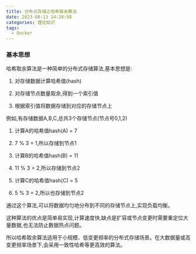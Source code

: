 ```yaml
---
title: 分布式存储之哈希取余算法
date: 2023-08-13 14:28:58
categories: 理论知识
tags:
  - Docker
---
```


### 基本思想

哈希取余算法是一种简单的分布式存储算法,基本思想是:

1. 对存储数据计算哈希值(hash)

2. 对存储节点数量取余,得到一个索引值

<!-- more -->

3. 根据索引值将数据存储到对应的存储节点上

例如,有存储数据A,B,C,总共3个存储节点(节点号0,1,2)

1. 计算A的哈希值hash(A) = 7 

2. 7 % 3 = 1,所以存储到节点1

3. 计算B的哈希值hash(B) = 11

4. 11 % 3 = 2,所以存储到节点2

5. 计算C的哈希值hash(C) = 5

6. 5 % 3 = 2,所以也存储到节点2

通过这个算法,可以将数据均匀地分布到不同的存储节点上,实现负载均衡。

这种算法的优点是简单易实现,计算速度快,缺点是扩容或节点变更时需要重定位大量数据,也无法防止数据热点问题。

所以哈希取余算法适用于小规模、低变更频率的分布式存储场景。在大数据量或高变更频率场景下,会采用一致性哈希等更高效的算法。